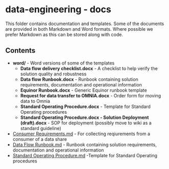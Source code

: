 # data-engineering - docs

This folder contains documentation and templates. Some of the documents are provided in both Markdown and Word formats. Where possible we prefer Markdown as this can be stored along with code.

## Contents

* **word/** - Word versions of some of the templates
  * **Data flow delivery checklist.docx** - A checklist to help verify the solution quality and robustness
  * **Data flow Runbook.docx** - Runbook containing solution requirements, documentation and operational information
  * **Equinor Runbook.docx** - Generic Equinor runbook template
  * **Request for data transfer to OMNIA.docx** - Order form for moving data to Omnia
  * **Standard Operating Procedure.docx** - Template for Standard Operating procedures
  * **Standard Operating Procedure.docx - Solution Deployment (draft).docx** - SOP for deployment (possibly move to wiki as a standard guideline)
* [Consumer Requirements.md](Consumer%20Requirements.md) - For collecting reqiurements from a consumer of a data share
* [Data Flow Runbook.md](Data%20Flow%20Runbook.md) - Runbook containing solution requirements, documentation and operational information
* [Standard Operating Procedure.md](Standard%20Operating%20Procedure.md) -Template for Standard Operating procedures
